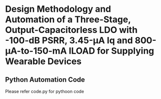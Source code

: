 # Design Methodology and Automation of a Three-Stage, Output-Capacitorless LDO with -100-dB PSRR, 3.45-µA Iq and 800-µA-to-150-mA ILOAD for Supplying Wearable Devices 
## Python Automation Code
Please refer code.py for pythoon code

